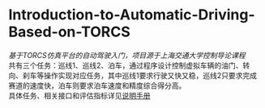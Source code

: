 # Introduction-to-Automatic-Driving-Based-on-TORCS
*基于TORCS仿真平台的自动驾驶入门，项目源于上海交通大学控制导论课程*  
共有三个任务：巡线1、巡线2、泊车，通过程序设计控制虚拟车辆的油门、转向、刹车等操作实现对应任务，其中巡线1要求行驶又快又稳，巡线2只要求完成赛道的速度快，泊车则要求泊车速度和精度综合得分高。    
具体任务、相关接口和评估指标详见[说明手册](https://cybertorcs.readthedocs.io/zh_CN/latest/task_patrolling/ "说明手册")
